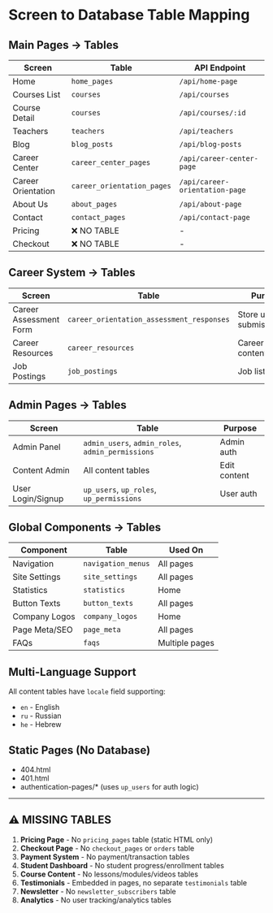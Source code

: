# Screen to Database Table Mapping

## Main Pages → Tables

| Screen | Table | API Endpoint |
|--------|-------|--------------|
| Home | `home_pages` | `/api/home-page` |
| Courses List | `courses` | `/api/courses` |
| Course Detail | `courses` | `/api/courses/:id` |
| Teachers | `teachers` | `/api/teachers` |
| Blog | `blog_posts` | `/api/blog-posts` |
| Career Center | `career_center_pages` | `/api/career-center-page` |
| Career Orientation | `career_orientation_pages` | `/api/career-orientation-page` |
| About Us | `about_pages` | `/api/about-page` |
| Contact | `contact_pages` | `/api/contact-page` |
| Pricing | ❌ NO TABLE | - |
| Checkout | ❌ NO TABLE | - |

## Career System → Tables

| Screen | Table | Purpose |
|--------|-------|---------|
| Career Assessment Form | `career_orientation_assessment_responses` | Store user submissions |
| Career Resources | `career_resources` | Career content/articles |
| Job Postings | `job_postings` | Job listings |

## Admin Pages → Tables

| Screen | Table | Purpose |
|--------|-------|---------|
| Admin Panel | `admin_users`, `admin_roles`, `admin_permissions` | Admin auth |
| Content Admin | All content tables | Edit content |
| User Login/Signup | `up_users`, `up_roles`, `up_permissions` | User auth |

## Global Components → Tables

| Component | Table | Used On |
|-----------|-------|---------|
| Navigation | `navigation_menus` | All pages |
| Site Settings | `site_settings` | All pages |
| Statistics | `statistics` | Home |
| Button Texts | `button_texts` | All pages |
| Company Logos | `company_logos` | Home |
| Page Meta/SEO | `page_meta` | All pages |
| FAQs | `faqs` | Multiple pages |

## Multi-Language Support

All content tables have `locale` field supporting:
- `en` - English
- `ru` - Russian  
- `he` - Hebrew

## Static Pages (No Database)

- 404.html
- 401.html
- authentication-pages/* (uses `up_users` for auth logic)

---

## ⚠️ MISSING TABLES

1. **Pricing Page** - No `pricing_pages` table (static HTML only)
2. **Checkout Page** - No `checkout_pages` or `orders` table
3. **Payment System** - No payment/transaction tables
4. **Student Dashboard** - No student progress/enrollment tables
5. **Course Content** - No lessons/modules/videos tables
6. **Testimonials** - Embedded in pages, no separate `testimonials` table
7. **Newsletter** - No `newsletter_subscribers` table
8. **Analytics** - No user tracking/analytics tables
